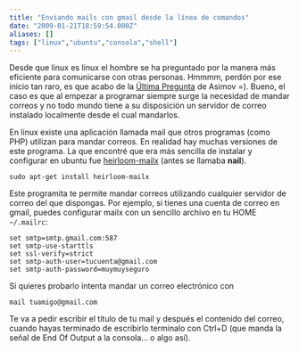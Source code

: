 ```yaml
---
title: "Enviando mails con gmail desde la línea de comandos"
date: "2009-01-21T18:59:54.000Z"
aliases: []
tags: ["linux","ubuntu","consola","shell"]
---
```


Desde que linux es linux el hombre se ha preguntado por la manera más eficiente para comunicarse con otras personas. Hmmmm, perdón por ese inicio tan raro, es que acabo de la [Última Pregunta](http://todoslosnombresyaestabanocupados.blogspot.com/2009/01/la-ltima-pregunta.html) de Asimov =). Bueno, el caso es que al empezar a programar siempre surge la necesidad de mandar correos y no todo mundo tiene a su disposición un servidor de correo instalado localmente desde el cual mandarlos.

En linux existe una aplicación llamada mail que otros programas (como PHP) utilizan para mandar correos. En realidad hay muchas versiones de este programa. La que encontré que era más sencilla de instalar y configurar en ubuntu fue [heirloom-mailx](http://heirloom.sourceforge.net/mailx.html) (antes se llamaba __nail__).

    sudo apt-get install heirloom-mailx

Este programita te permite mandar correos utilizando cualquier servidor de correo del que dispongas. Por ejemplo, si tienes una cuenta de correo en gmail, puedes configurar mailx con un sencillo archivo en tu HOME `~/.mailrc`:

    set smtp=smtp.gmail.com:587
    set smtp-use-starttls
    set ssl-verify=strict
    set smtp-auth-user=tucuenta@gmail.com
    set smtp-auth-password=muymuyseguro

Si quieres probarlo intenta mandar un correo electrónico con

    mail tuamigo@gmail.com

Te va a pedir escribir el título de tu mail y después el contenido del correo, cuando hayas terminado de escribirlo terminalo con Ctrl+D (que manda la señal de End Of Output a la consola... o algo así).